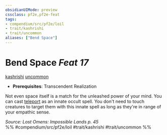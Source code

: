```yaml
---
obsidianUIMode: preview
cssclass: pf2e,pf2e-feat
tags:
- compendium/src/pf2e/loil
- trait/kashrishi
- trait/uncommon
aliases: ["Bend Space"]
---
```

# Bend Space  *Feat 17*  
[kashrishi](rules/traits/kashrishi-loil.md "Kashrishi Ancestry & Heritage Trait")  [uncommon](rules/traits/uncommon.md "Uncommon Rarity Trait")  

- **Prerequisites**: Transcendent Realization

Not even space itself is a match for the unleashed power of your mind. You can cast [teleport](compendium/spells/teleport.md) as an innate occult spell. You don't need to touch creatures to target them with this innate spell as long as they're in range of your empathic sense.

*Source: Lost Omens: Impossible Lands p. 45*  
%% #compendium/src/pf2e/loil #trait/kashrishi #trait/uncommon %%